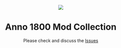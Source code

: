 <p align="center">
    <a href="https://git.io/anno-mods"><img src="https://github.com/anno-mods.png"></a>
</p>

<h1 align="center">Anno 1800 Mod Collection</h1>

<p align="center">Please check and discuss the <a href="https://github.com/anno-mods/Collection/issues">Issues</a></p>
